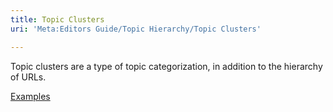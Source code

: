 ```yaml
---
title: Topic Clusters
uri: 'Meta:Editors Guide/Topic Hierarchy/Topic Clusters'

---
```

Topic clusters are a type of topic categorization, in addition to the hierarchy of URLs.

[Examples](/Meta:Editors_Guide/Topic_Hierarchy/Topic_Clusters/Examples)
